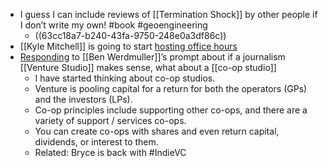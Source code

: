 - I guess I can include reviews of [[Termination Shock]] by other people if I don’t write my own! #book #geoengineering
	- ((63cc18a7-b240-43fa-9750-248e0a3df86c))
- [[Kyle Mitchell]] is going to start [hosting office hours](https://writing.kemitchell.com/2023/01/21/Office-Hours)
- [Responding](https://social.coop/@bmann/109729730480058220) to [[Ben Werdmuller]]’s prompt about if a journalism [[Venture Studio]] makes sense, what about a [[co-op studio]]
	- I have started thinking about co-op studios.
	- Venture is pooling capital for a return for both the operators (GPs) and the investors (LPs).
	- Co-op principles include supporting other co-ops, and there are a variety of support / services co-ops.
	- You can create co-ops with shares and even return capital, dividends, or interest to them.
	- Related: Bryce is back with #IndieVC